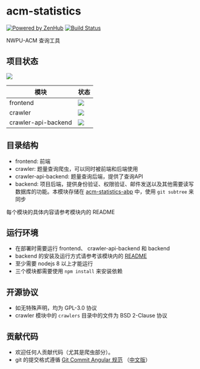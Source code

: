 acm-statistics
===

[![Powered by ZenHub](https://img.shields.io/badge/Powered_by-ZenHub-5e60ba.svg)](https://app.zenhub.com/workspace/o/liu233w/acm-statistics/boards?repos=125616473)
[![Build Status](https://travis-ci.org/Liu233w/acm-statistics.svg?branch=master)](https://travis-ci.org/Liu233w/acm-statistics)

NWPU-ACM 查询工具

## 项目状态
[![](https://codescene.io/projects/2599/status.svg)](https://codescene.io/projects/2599/jobs/latest-successful/results)

|模块|状态|
|----|------|
|frontend|[![](https://www.versioneye.com/user/projects/5ab717300fb24f0ac49c2bcb/badge.svg)](https://www.versioneye.com/user/projects/5ab717300fb24f0ac49c2bcb)|
|crawler|[![](https://www.versioneye.com/user/projects/5ab717300fb24f4489395c40/badge.svg)](https://www.versioneye.com/user/projects/5ab717300fb24f4489395c40)|
|crawler-api-backend|[![](https://www.versioneye.com/user/projects/5ab7172e0fb24f0ac49c2bbd/badge.svg)](https://www.versioneye.com/user/projects/5ab7172e0fb24f0ac49c2bbd)|

## 目录结构

- frontend: 前端
- crawler: 题量查询爬虫，可以同时被前端和后端使用
- crawler-api-backend: 题量查询后端，提供了查询API
- backend: 项目后端，提供身份验证、权限验证、邮件发送以及其他需要读写数据库的功能。本模块存储在
    [acm-statistics-abp](https://github.com/Liu233w/acm-statistics-abp) 中，使用 `git subtree` 来同步

每个模块的具体内容请参考模块内的 README

## 运行环境
- 在部署时需要运行 frontend、 crawler-api-backend 和 backend
- backend 的安装及运行方式请参考该模块内的 [README](./backend/README.md)
- 至少需要 nodejs 8 以上才能运行
- 三个模块都需要使用 `npm install` 来安装依赖

## 开源协议
- 如无特殊声明，均为 GPL-3.0 协议
- crawler 模块中的 `crawlers` 目录中的文件为 BSD 2-Clause 协议

## 贡献代码

- 欢迎任何人贡献代码（尤其是爬虫部分）。
- git 的提交格式遵循 [Git Commit Angular 规范](https://gist.github.com/stephenparish/9941e89d80e2bc58a153)
    （[中文版](http://www.ruanyifeng.com/blog/2016/01/commit_message_change_log.html)）
